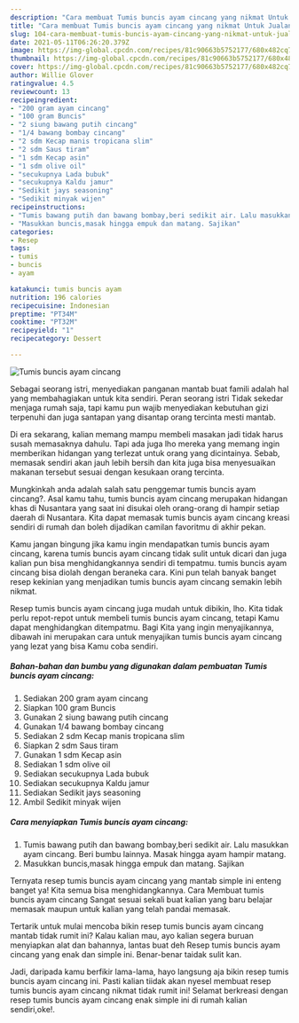 ```yaml
---
description: "Cara membuat Tumis buncis ayam cincang yang nikmat Untuk Jualan"
title: "Cara membuat Tumis buncis ayam cincang yang nikmat Untuk Jualan"
slug: 104-cara-membuat-tumis-buncis-ayam-cincang-yang-nikmat-untuk-jualan
date: 2021-05-11T06:26:20.379Z
image: https://img-global.cpcdn.com/recipes/81c90663b5752177/680x482cq70/tumis-buncis-ayam-cincang-foto-resep-utama.jpg
thumbnail: https://img-global.cpcdn.com/recipes/81c90663b5752177/680x482cq70/tumis-buncis-ayam-cincang-foto-resep-utama.jpg
cover: https://img-global.cpcdn.com/recipes/81c90663b5752177/680x482cq70/tumis-buncis-ayam-cincang-foto-resep-utama.jpg
author: Willie Glover
ratingvalue: 4.5
reviewcount: 13
recipeingredient:
- "200 gram ayam cincang"
- "100 gram Buncis"
- "2 siung bawang putih cincang"
- "1/4 bawang bombay cincang"
- "2 sdm Kecap manis tropicana slim"
- "2 sdm Saus tiram"
- "1 sdm Kecap asin"
- "1 sdm olive oil"
- "secukupnya Lada bubuk"
- "secukupnya Kaldu jamur"
- "Sedikit jays seasoning"
- "Sedikit minyak wijen"
recipeinstructions:
- "Tumis bawang putih dan bawang bombay,beri sedikit air. Lalu masukkan ayam cincang. Beri bumbu lainnya. Masak hingga ayam hampir matang."
- "Masukkan buncis,masak hingga empuk dan matang. Sajikan"
categories:
- Resep
tags:
- tumis
- buncis
- ayam

katakunci: tumis buncis ayam 
nutrition: 196 calories
recipecuisine: Indonesian
preptime: "PT34M"
cooktime: "PT32M"
recipeyield: "1"
recipecategory: Dessert

---
```



![Tumis buncis ayam cincang](https://img-global.cpcdn.com/recipes/81c90663b5752177/680x482cq70/tumis-buncis-ayam-cincang-foto-resep-utama.jpg)

Sebagai seorang istri, menyediakan panganan mantab buat famili adalah hal yang membahagiakan untuk kita sendiri. Peran seorang istri Tidak sekedar menjaga rumah saja, tapi kamu pun wajib menyediakan kebutuhan gizi terpenuhi dan juga santapan yang disantap orang tercinta mesti mantab.

Di era  sekarang, kalian memang mampu membeli masakan jadi tidak harus susah memasaknya dahulu. Tapi ada juga lho mereka yang memang ingin memberikan hidangan yang terlezat untuk orang yang dicintainya. Sebab, memasak sendiri akan jauh lebih bersih dan kita juga bisa menyesuaikan makanan tersebut sesuai dengan kesukaan orang tercinta. 



Mungkinkah anda adalah salah satu penggemar tumis buncis ayam cincang?. Asal kamu tahu, tumis buncis ayam cincang merupakan hidangan khas di Nusantara yang saat ini disukai oleh orang-orang di hampir setiap daerah di Nusantara. Kita dapat memasak tumis buncis ayam cincang kreasi sendiri di rumah dan boleh dijadikan camilan favoritmu di akhir pekan.

Kamu jangan bingung jika kamu ingin mendapatkan tumis buncis ayam cincang, karena tumis buncis ayam cincang tidak sulit untuk dicari dan juga kalian pun bisa menghidangkannya sendiri di tempatmu. tumis buncis ayam cincang bisa diolah dengan beraneka cara. Kini pun telah banyak banget resep kekinian yang menjadikan tumis buncis ayam cincang semakin lebih nikmat.

Resep tumis buncis ayam cincang juga mudah untuk dibikin, lho. Kita tidak perlu repot-repot untuk membeli tumis buncis ayam cincang, tetapi Kamu dapat menghidangkan ditempatmu. Bagi Kita yang ingin menyajikannya, dibawah ini merupakan cara untuk menyajikan tumis buncis ayam cincang yang lezat yang bisa Kamu coba sendiri.

<!--inarticleads1-->

##### Bahan-bahan dan bumbu yang digunakan dalam pembuatan Tumis buncis ayam cincang:

1. Sediakan 200 gram ayam cincang
1. Siapkan 100 gram Buncis
1. Gunakan 2 siung bawang putih cincang
1. Gunakan 1/4 bawang bombay cincang
1. Sediakan 2 sdm Kecap manis tropicana slim
1. Siapkan 2 sdm Saus tiram
1. Gunakan 1 sdm Kecap asin
1. Sediakan 1 sdm olive oil
1. Sediakan secukupnya Lada bubuk
1. Sediakan secukupnya Kaldu jamur
1. Sediakan Sedikit jays seasoning
1. Ambil Sedikit minyak wijen




<!--inarticleads2-->

##### Cara menyiapkan Tumis buncis ayam cincang:

1. Tumis bawang putih dan bawang bombay,beri sedikit air. Lalu masukkan ayam cincang. Beri bumbu lainnya. Masak hingga ayam hampir matang.
1. Masukkan buncis,masak hingga empuk dan matang. Sajikan




Ternyata resep tumis buncis ayam cincang yang mantab simple ini enteng banget ya! Kita semua bisa menghidangkannya. Cara Membuat tumis buncis ayam cincang Sangat sesuai sekali buat kalian yang baru belajar memasak maupun untuk kalian yang telah pandai memasak.

Tertarik untuk mulai mencoba bikin resep tumis buncis ayam cincang mantab tidak rumit ini? Kalau kalian mau, ayo kalian segera buruan menyiapkan alat dan bahannya, lantas buat deh Resep tumis buncis ayam cincang yang enak dan simple ini. Benar-benar taidak sulit kan. 

Jadi, daripada kamu berfikir lama-lama, hayo langsung aja bikin resep tumis buncis ayam cincang ini. Pasti kalian tiidak akan nyesel membuat resep tumis buncis ayam cincang nikmat tidak rumit ini! Selamat berkreasi dengan resep tumis buncis ayam cincang enak simple ini di rumah kalian sendiri,oke!.

